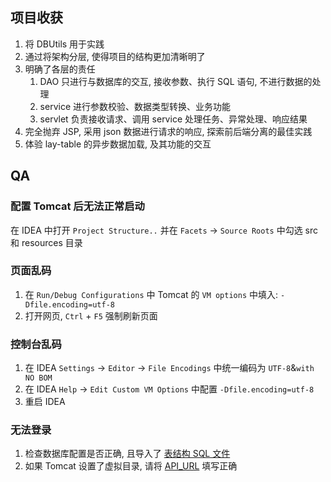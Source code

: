 ## 项目收获
1. 将 DBUtils 用于实践
2. 通过将架构分层, 使得项目的结构更加清晰明了
3. 明确了各层的责任
   1. DAO 只进行与数据库的交互, 接收参数、执行 SQL 语句, 不进行数据的处理
   2. service 进行参数校验、数据类型转换、业务功能
   3. servlet 负责接收请求、调用 service 处理任务、异常处理、响应结果
4. 完全抛弃 JSP, 采用 json 数据进行请求的响应, 探索前后端分离的最佳实践
5. 体验 lay-table 的异步数据加载, 及其功能的交互

## QA
### 配置 Tomcat 后无法正常启动
在 IDEA 中打开 `Project Structure..` 并在 `Facets` -> `Source Roots` 中勾选 src 和 resources 目录

### 页面乱码
1. 在 `Run/Debug Configurations` 中 Tomcat 的 `VM options` 中填入: `-Dfile.encoding=utf-8`
2. 打开网页, `Ctrl` + `F5` 强制刷新页面

### 控制台乱码
1. 在 IDEA `Settings` -> `Editor` -> `File Encodings` 中统一编码为 `UTF-8`&`with NO BOM`
2. 在 IDEA `Help` -> `Edit Custom VM Options` 中配置 `-Dfile.encoding=utf-8`
3. 重启 IDEA

### 无法登录
1. 检查数据库配置是否正确, 且导入了 [表结构 SQL 文件](./resources/book&user.sql)
2. 如果 Tomcat 设置了虚拟目录, 请将 [API_URL](./web/static/config.js#L1) 填写正确